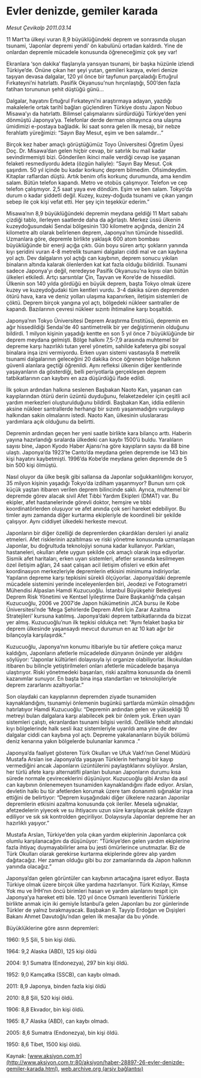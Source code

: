 # Evler denizde, gemiler karada

*Mesut Çevikalp 2011.03.14*

<font class="agenda2NewsSpot">
 11 Mart’ta ülkeyi vuran 8,9 büyüklüğündeki deprem ve sonrasında oluşan tsunami, ‘Japonlar depremi yendi’ ön kabulünü ortadan kaldırdı. Yine de onlardan depremle mücadele konusunda öğreneceğimiz çok şey var!
</font>
<font class="newsDetail">
 <p>
 </p>
 <p class="MsoNormal">
  <span>
  </span>
 </p>
 <p>
  Ekranlara ‘son dakika’ flaşlarıyla yansıyan tsunami, bir başka hüzünle izlendi Türkiye’de. Önüne çıkan her şeyi yutan, gemileri karaya, evleri denize taşıyan devasa dalgalar, 120 yıl önce bir tayfunun parçaladığı Ertuğrul Fırkateyni’ni hatırlattı. Pasifik Okyanusu’nun hırçınlaştığı, 500’den fazla fatihan torununun şehit düştüğü günü…
 </p>
 <p class="MsoNormal">
  <span>
   Dalgalar, hayatını Ertuğrul Fırkateyni’ni araştırmaya adayan, yazdığı makalelerle ortak tarihî bağları güçlendiren Türkiye dostu Japon Nobuo Misawa’yı da hatırlattı. Bilimsel çalışmalarını sürdürdüğü Türkiye’den yeni dönmüştü Japonya’ya. Telefonlar derde derman olmayınca ona ulaşma ümidimizi e-postaya bağladık. İki saat sonra gelen ilk mesajı, bir nebze ferahlattı yüreğimizi: “Sayın Bay Mesut, eşim ve ben salamdır…”
  </span>
 </p>
 <p class="MsoNormal">
  <span>
   Birçok kez haber amaçlı görüştüğümüz Toyo Üniversitesi Öğretim Üyesi Doç. Dr. Misawa’dan gelen hiçbir cevap, bir satırlık bu mail kadar sevindirmemişti bizi. Gönderilen ikinci maile verdiği cevap ise yaşanan felaketi resmediyordu âdeta (özgün haliyle): “Sayın Bay Mesut. Çok şaşırdım. 50 yıl içinde bu kadar korkunç deprem bilmedim. Ofisimdeydim. Kitaplar raflardan düştü. Artık benim ofis korkunç durumunda, ama kendim salam. Bütün telefon kapandı. Metro ve otobüs çalışmıyor. Telefon ve cep telefon çalışmıyor. 2,5 saat yaya eve döndüm. Eşim ve ben salam. Tokyo’da durum o kadar şiddetli değil. Kuzey, kuzey-doğuda tsunami ve çıkan yangın sebep ile çok kişi vefat etti. Her şey için teşekkür ederim.”
  </span>
 </p>
 <p class="MsoNormal">
  <span>
   Misawa’nın 8,9 büyüklüğündeki depremin meydana geldiği 11 Mart sabahı çizdiği tablo, ilerleyen saatlerde daha da ağırlaştı. Merkez üssü ülkenin kuzeydoğusundaki Sendai bölgesinin 130 kilometre açığında, denizin 24 kilometre altı olarak belirlenen deprem, Japonya’nın tümünde hissedildi. Uzmanlara göre, depremle birlikte yaklaşık 600 atom bombası büyüklüğünde bir enerji açığa çıktı. Gün boyu süren artçı şokların yanında kıyı şeridini vuran 4-8 metrelik tsunami dalgaları ciddi mal ve can kaybına yol açtı. Dev dalgaların yol açtığı can kaybının, deprem sonucu yıkılan binaların altında kalarak ölenlerden kat kat fazla olduğu bildirildi. Tsunami sadece Japonya’yı değil, neredeyse Pasifik Okyanusu’na kıyısı olan bütün ülkeleri etkiledi. Artçı sarsıntılar Çin, Tayvan ve Kore’de de hissedildi. Ülkenin son 140 yılda gördüğü en büyük deprem, başta Tokyo olmak üzere kuzey ve kuzeydoğudaki tüm kentleri vurdu. 3-4 dakika süren depremden ötürü hava, kara ve deniz yolları ulaşıma kapanırken, iletişim sistemleri de çöktü. Deprem birçok yangına yol açtı, bölgedeki nükleer santraller de kapandı. Bazılarının çevresi nükleer sızıntı ihtimaline karşı boşaltıldı.
  </span>
 </p>
 <p class="MsoNormal">
  <span>
   Japonya’nın Tokyo Üniversitesi Deprem Araştırma Enstitüsü, depremin en ağır hissedildiği Sendai’de 40 santimetrelik bir yer değiştirmenin olduğunu bildirdi. 1 milyon kişinin yaşadığı kentte en son 5 yıl önce 7 büyüklüğünde bir deprem meydana gelmişti. Bölge halkını 7,5-7,9 arasında muhtemel bir depreme karşı hazırlıklı tutan yerel yönetim, sahilde kafeterya gibi sosyal binalara inşa izni vermiyordu. Erken uyarı sistemi vasıtasıyla 8 metrelik tsunami dalgalarının geleceğini 20 dakika önce öğrenen bölge halkının güvenli alanlara geçtiği öğrenildi. Aynı refleksi ülkenin diğer kentlerinde yaşayanların da gösterdiği, belli periyotlarla gerçekleşen deprem tatbikatlarının can kaybını en aza düşürdüğü ifade edildi.
  </span>
 </p>
 <p class="MsoNormal">
  <span>
   İlk şokun ardından halkına seslenen Başbakan Naoto Kan, yaşanan can kayıplarından ötürü derin üzüntü duyduğunu, felaketzedeler için çeşitli acil yardım merkezleri oluşturulduğunu bildirdi. Başbakan Kan, iddia edilenin aksine nükleer santrallerde herhangi bir sızıntı yaşanmadığını vurgulayıp halkından sakin olmalarını istedi. Naoto Kan, ülkesinin uluslararası yardımlara açık olduğunu da belirtti.
  </span>
 </p>
 <p class="MsoNormal">
  <span>
   Depremin ardından geçen her yeni saatle birlikte kara bilanço arttı. Haberin yayına hazırlandığı sıralarda ülkedeki can kaybı 1500’ü buldu. Yaralıların sayısı bine, Japon Kyodo Haber Ajansı’na göre kayıpların sayısı da 88 bine ulaştı. Japonya’da 1923’te Canto’da meydana gelen depremde ise 143 bin kişi hayatını kaybetmişti. 1996’da Kobe’de meydana gelen depremde de 5 bin 500 kişi ölmüştü.
  </span>
 </p>
 <p class="MsoNormal">
  <span>
   Nasıl oluyor da ülke beşik gibi sallansa da Japonlar soğukkanlılığını koruyor, 35 milyon kişinin yaşadığı Tokyo’da izdiham yaşanmıyor? Bunun sırrı çok küçük yaştan itibaren verilen deprem bilincinde saklı. Ayrıca, muhtemel bir depremde görev alacak sivil Afet Tıbbi Yardım Ekipleri (DMAT) var. Bu ekipler, afet hastanelerinde görevli doktor, hemşire ve tıbbi koordinatörlerden oluşuyor ve afet anında çok seri hareket edebiliyor. Bu timler aynı zamanda diğer kurtarma ekipleriyle de koordineli bir şekilde çalışıyor. Aynı ciddiyet ülkedeki herkeste mevcut.
  </span>
 </p>
 <p class="MsoNormal">
  <span>
   Japonların bir diğer özelliği de depremlerden çıkardıkları dersleri iyi analiz etmeleri. Afet risklerinin azaltılması ve riski yönetme konusunda uzmanlaşan Japonlar, bu doğrultuda teknolojiyi sonuna kadar kullanıyor. Parkları, hastaneleri, okulları afete uygun şekilde çok amaçlı olarak inşa ediyorlar. Sismik afet haritaları, erken uyarı sistemleri, afetler sırasında kesilmeyen özel iletişim ağları, 24 saat çalışan acil iletişim ofisleri ve etkin afet koordinasyon merkezleriyle depremlerin etkisini minimuma indiriyorlar. Yapıların depreme karşı tepkisini sürekli ölçüyorlar. Japonya’daki depremle mücadele sistemini yerinde inceleyenlerden biri, Jeodezi ve Fotogrametri Mühendisi Alpaslan Hamdi Kuzucuoğlu. İstanbul Büyükşehir Belediyesi Deprem Risk Yönetimi ve Kentsel İyileştirme Daire Başkanlığı’nda çalışan Kuzucuoğlu, 2006 ve 2007’de Japon hükümetinin JICA bursu ile Kobe Üniversitesi’nde ‘Mega Şehirlerde Deprem Afeti İçin Zarar Azaltma Stratejileri’ kursuna katılmış. Japonya’daki deprem tatbikatlarında da bizzat yer almış. Kuzucuoğlu’nun ilk tepkisi oldukça net: “Aynı felaket başka bir deprem ülkesinde yaşansaydı mevcut durumun en az 10 katı ağır bir bilançoyla karşılaşırdık.”
  </span>
 </p>
 <p class="MsoNormal">
  <span>
   Kuzucuoğlu, Japonya’nın konumu itibariyle bu tür afetlere çokça maruz kaldığını, Japonların afetlerle mücadelede dünyanın önünde yer aldığını söylüyor: “Japonlar kültürleri dolayısıyla iyi organize olabiliyorlar. İlkokuldan itibaren bu bilinçle yetiştirilmeleri onları afetlerle mücadelede başarıya ulaştırıyor. Riski yönetmedeki başarıları, riski azaltma konusunda da önemli kazanımlar sunuyor. En başta bina inşa standartları ve teknolojileriyle deprem zararlarını azaltıyorlar.”
  </span>
 </p>
 <p class="MsoNormal">
  <span>
   Son olaydaki can kayıplarının depremden ziyade tsunamiden kaynaklandığını, tsunamiyi önlemenin bugünkü şartlarda mümkün olmadığını hatırlatıyor Hamdi Kuzucuoğlu: “Depremin ardından gelen ve yüksekliği 10 metreyi bulan dalgalara karşı alabilecek pek bir önlem yok. Erken uyarı sistemleri çalıştı, ekranlardan tsunami bilgisi verildi. Özellikle tehdit altındaki kıyı bölgelerinde halk sesli ikaz sistemleriyle uyarıldı ama yine de dev dalgalar ciddi can kaybına yol açtı.
  </span>
  Depreme yakalananların büyük bölümü deniz kenarına yakın bölgelerde bulunanlar kanımca
  <span>
   .”
  </span>
 </p>
 <p class="MsoNormal">
  <span>
   Japonya’da faaliyet gösteren Türk Okulları ve Ufuk Vakfı’nın Genel Müdürü Mustafa Arslan ise Japonya’da yaşayan Türklerin herhangi bir kayıp vermediğini ancak Japonların üzüntülerini paylaştıklarını söylüyor. Arslan, her türlü afete karşı alternatifli planları bulunan Japonların durumu kısa sürede normale çevireceklerini düşünüyor. Kuzucuoğlu gibi Arslan da asıl can kaybının önlenemeyen tsunamiden kaynaklandığını ifade ediyor. Arslan, devletin halkı bu tür afetlerden korumak üzere tam donanımlı sığınaklar inşa ettiğini de belirtiyor: “Deprem kuşağındaki diğer ülkelere nazaran Japonlar depremlerin etkisini azaltma konusunda çok ileriler. Mesela sığınaklar, afetzedelerin yiyecek ve su ihtiyacını uzun süre karşılayacak şekilde dizayn ediliyor ve sık sık kontrolden geçiriliyor. Dolayısıyla Japonlar depreme her an hazırlıklı yaşıyor.”
  </span>
 </p>
 <p class="MsoNormal">
  <span>
   Mustafa Arslan, Türkiye’den yola çıkan yardım ekiplerinin Japonlarca çok olumlu karşılanacağını da düşünüyor: “Türkiye’den gelen yardım ekiplerine fazla ihtiyaç duymayabilirler ama bu jesti ömürlerince unutmazlar. Biz de Türk Okulları olarak gerekirse kurtarma ekiplerinde görev alıp yardım dağıtacağız. Her zaman olduğu gibi bu zor zamanlarında da Japon halkının yanında olacağız.”
  </span>
 </p>
 <p class="MsoNormal">
  <span>
   Japonya’dan gelen görüntüler can kaybının artacağına işaret ediyor. Başta Türkiye olmak üzere birçok ülke yardıma hazırlanıyor. Türk Kızılayı, Kimse Yok mu ve İHH’nın öncü birimleri hasarı ve yardım alanlarını tespit için Japonya’ya hareket etti bile. 120 yıl önce Osmanlı leventlerini Türklerle birlikte anmak için iki gemiyle İstanbul’a gelen Japonları bu zor günlerinde Türkler de yalnız bırakmayacak. Başbakan R. Tayyip Erdoğan ve Dışişleri Bakanı Ahmet Davutoğlu’ndan gelen ilk mesajlar da bu yönde.
  </span>
 </p>
 <p class="MsoNormal">
  <span>
  </span>
 </p>
 <p class="MsoNormal">
  <span>
   Büyüklüklerine göre asrın depremleri:
  </span>
 </p>
 <p class="MsoNormal">
  <span>
   1960: 9,5 Şili, 5 bin kişi öldü.
  </span>
 </p>
 <p class="MsoNormal">
  <span>
   1964: 9,2 Alaska (ABD), 125 kişi öldü
  </span>
 </p>
 <p class="MsoNormal">
  <span>
   2004: 9,1 Sumatra (Endonezya), 297 bin kişi öldü.
  </span>
 </p>
 <p class="MsoNormal">
  <span>
   1952: 9,0 Kamçatka (SSCB), can kaybı olmadı.
  </span>
 </p>
 <p class="MsoNormal">
  <span>
   2011: 8,9 Japonya, binden fazla kişi öldü
  </span>
 </p>
 <p class="MsoNormal">
  <span>
   2010: 8,8 Şili, 520 kişi öldü.
  </span>
 </p>
 <p class="MsoNormal">
  <span>
   1906: 8,8 Ekvador, bin kişi öldü.
  </span>
 </p>
 <p class="MsoNormal">
  <span>
   1965: 8,7 Alaska (ABD), can kaybı olmadı.
  </span>
 </p>
 <p class="MsoNormal">
  <span>
   2005: 8,6 Sumatra (Endonezya), bin kişi öldü.
  </span>
 </p>
 <p class="MsoNormal">
  <span>
   1950: 8,6 Tibet, 1500 kişi öldü.
  </span>
 </p>
 <p class="MsoNormal">
 </p>
 <p>
 </p>
</font>

Kaynak: [www.aksiyon.com.tr](http://www.aksiyon.com.tr:80/aksiyon/haber-28897-26-evler-denizde-gemiler-karada.html), [web.archive.org (arşiv bağlantısı)](http://web.archive.org/web/20110417152844/http://www.aksiyon.com.tr:80/aksiyon/haber-28897-26-evler-denizde-gemiler-karada.html)
